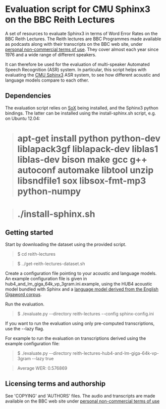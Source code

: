 Evaluation script for CMU Sphinx3 on the BBC Reith Lectures
===========================================================

A set of resources to evaluate Sphinx3 in terms of Word Error Rates on the BBC Reith Lectures.
The Reith lectures are BBC Programmes made available as podcasts along with their transcripts
on the BBC web site, under [personal non-commercial terms of use](http://www.bbc.co.uk/podcasts/help/terms/).
They cover almost each year since 1976 and a wide range of different speakers.

It can therefore be used for the evaluation of multi-speaker Automated Speech Recognition (ASR) system.
In particular, this script helps with evaluating the [CMU Sphinx3](http://cmusphinx.sourceforge.net/) 
ASR system, to see how different acoustic and language models compare to each other.


Dependencies
------------

The evaluation script relies on [SoX](http://sox.sourceforge.net/) being installed, and the
Sphinx3 python bindings. The latter can be installed using the install-sphinx.sh script, e.g. on Ubuntu 12.04:

>  # apt-get install python python-dev liblapack3gf liblapack-dev liblas1 liblas-dev bison make gcc g++ autoconf automake libtool unzip libsndfile1 sox libsox-fmt-mp3 python-numpy

>  # ./install-sphinx.sh

Getting started
---------------

Start by downloading the dataset using the provided script.

> $ cd reith-lectures

> $ ../get-reith-lectures-dataset.sh

Create a configuration file pointing to your acoustic and language models. 
An example configuration file is given in hub4\_and\_lm\_giga\_64k\_vp\_3gram.ini.example, using
the HUB4 acoustic model bundled with Sphinx and a [language model derived from the English
Gigaword corpus](http://www.keithv.com/software/giga/).

Run the evaluation.

> $ ./evaluate.py --directory reith-lectures --config sphinx-config.ini

If you want to run the evaluation using only pre-computed transcriptions, use the --lazy flag.

For example to run the evaluation on transcriptions derived using the example configuration file:

> $ ./evaluate.py --directory reith-lectures-hub4-and-lm-giga-64k-vp-3gram --lazy true 

> Average WER: 0.576869

Licensing terms and authorship
------------------------------

See 'COPYING' and 'AUTHORS' files.
The audio and transcripts are made available on the BBC web site under
[personal non-commercial terms of use](http://www.bbc.co.uk/podcasts/help/terms/)
